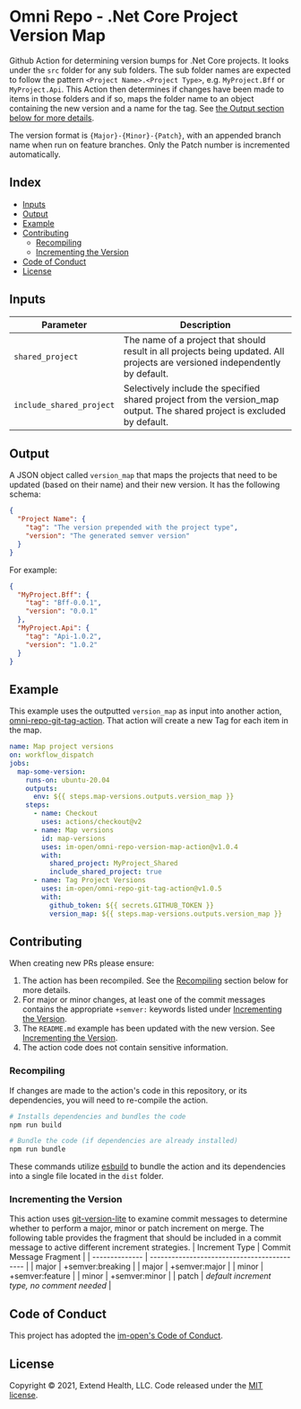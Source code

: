 # Omni Repo - .Net Core Project Version Map

Github Action for determining version bumps for .Net Core projects. It looks under the `src` folder for any sub folders. The sub folder names are expected to follow the pattern `<Project Name>.<Project Type>`, e.g. `MyProject.Bff` or `MyProject.Api`. This Action then determines if changes have been made to items in those folders and if so, maps the folder name to an object containing the new version and a name for the tag. See [the Output section below for more details](#output).

The version format is `{Major}-{Minor}-{Patch}`, with an appended branch name when run on feature branches. Only the Patch number is incremented automatically.
    
## Index 

- [Inputs](#inputs)
- [Output](#output)
- [Example](#example)
- [Contributing](#contributing)
  - [Recompiling](#recompiling)
  - [Incrementing the Version](#incrementing-the-version)
- [Code of Conduct](#code-of-conduct)
- [License](#license)
  
## Inputs

| Parameter                | Description                                                                                                                  |
| ------------------------ | ---------------------------------------------------------------------------------------------------------------------------- |
| `shared_project`         | The name of a project that should result in all projects being updated. All projects are versioned independently by default. |
| `include_shared_project` | Selectively include the specified shared project from the version_map output. The shared project is excluded by default.     |

## Output

A JSON object called `version_map` that maps the projects that need to be updated (based on their name) and their new version. It has the following schema:

```json
{
  "Project Name": {
    "tag": "The version prepended with the project type",
    "version": "The generated semver version"
  }
}
```

For example:
```json
{
  "MyProject.Bff": {
    "tag": "Bff-0.0.1",
    "version": "0.0.1"
  },
  "MyProject.Api": {
    "tag": "Api-1.0.2",
    "version": "1.0.2"
  }
}
```

## Example

This example uses the outputted `version_map` as input into another action, [omni-repo-git-tag-action](https://github.com/im-open/omni-repo-git-tag-action). That action will create a new Tag for each item in the map.

```yml
name: Map project versions
on: workflow_dispatch
jobs:
  map-some-version:
    runs-on: ubuntu-20.04
    outputs:
      env: ${{ steps.map-versions.outputs.version_map }}
    steps:
      - name: Checkout
        uses: actions/checkout@v2
      - name: Map versions
        id: map-versions
        uses: im-open/omni-repo-version-map-action@v1.0.4
        with:
          shared_project: MyProject_Shared
          include_shared_project: true
      - name: Tag Project Versions
        uses: im-open/omni-repo-git-tag-action@v1.0.5
        with:
          github_token: ${{ secrets.GITHUB_TOKEN }}
          version_map: ${{ steps.map-versions.outputs.version_map }}
```

## Contributing

When creating new PRs please ensure:
1. The action has been recompiled.  See the [Recompiling](#recompiling) section below for more details.
2. For major or minor changes, at least one of the commit messages contains the appropriate `+semver:` keywords listed under [Incrementing the Version](#incrementing-the-version).
3. The `README.md` example has been updated with the new version.  See [Incrementing the Version](#incrementing-the-version).
4. The action code does not contain sensitive information.

### Recompiling

If changes are made to the action's code in this repository, or its dependencies, you will need to re-compile the action.

```sh
# Installs dependencies and bundles the code
npm run build

# Bundle the code (if dependencies are already installed)
npm run bundle
```

These commands utilize [esbuild](https://esbuild.github.io/getting-started/#bundling-for-node) to bundle the action and
its dependencies into a single file located in the `dist` folder.

### Incrementing the Version

This action uses [git-version-lite] to examine commit messages to determine whether to perform a major, minor or patch increment on merge.  The following table provides the fragment that should be included in a commit message to active different increment strategies.
| Increment Type | Commit Message Fragment                     |
| -------------- | ------------------------------------------- |
| major          | +semver:breaking                            |
| major          | +semver:major                               |
| minor          | +semver:feature                             |
| minor          | +semver:minor                               |
| patch          | *default increment type, no comment needed* |

## Code of Conduct

This project has adopted the [im-open's Code of Conduct](https://github.com/im-open/.github/blob/master/CODE_OF_CONDUCT.md).

## License

Copyright &copy; 2021, Extend Health, LLC. Code released under the [MIT license](LICENSE).

[git-version-lite]: https://github.com/im-open/git-version-lite
